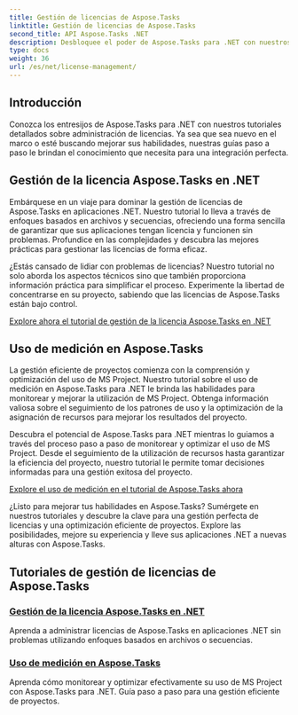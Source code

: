 ```yaml
---
title: Gestión de licencias de Aspose.Tasks
linktitle: Gestión de licencias de Aspose.Tasks
second_title: API Aspose.Tasks .NET
description: Desbloquee el poder de Aspose.Tasks para .NET con nuestros tutoriales completos. Administre licencias y optimice el uso de MS Project para una gestión eficiente de proyectos.
type: docs
weight: 36
url: /es/net/license-management/
---
```


## Introducción

Conozca los entresijos de Aspose.Tasks para .NET con nuestros tutoriales detallados sobre administración de licencias. Ya sea que sea nuevo en el marco o esté buscando mejorar sus habilidades, nuestras guías paso a paso le brindan el conocimiento que necesita para una integración perfecta.

## Gestión de la licencia Aspose.Tasks en .NET

Embárquese en un viaje para dominar la gestión de licencias de Aspose.Tasks en aplicaciones .NET. Nuestro tutorial lo lleva a través de enfoques basados en archivos y secuencias, ofreciendo una forma sencilla de garantizar que sus aplicaciones tengan licencia y funcionen sin problemas. Profundice en las complejidades y descubra las mejores prácticas para gestionar las licencias de forma eficaz.

¿Estás cansado de lidiar con problemas de licencias? Nuestro tutorial no solo aborda los aspectos técnicos sino que también proporciona información práctica para simplificar el proceso. Experimente la libertad de concentrarse en su proyecto, sabiendo que las licencias de Aspose.Tasks están bajo control.

[Explore ahora el tutorial de gestión de la licencia Aspose.Tasks en .NET](./managing-license/)

## Uso de medición en Aspose.Tasks

La gestión eficiente de proyectos comienza con la comprensión y optimización del uso de MS Project. Nuestro tutorial sobre el uso de medición en Aspose.Tasks para .NET le brinda las habilidades para monitorear y mejorar la utilización de MS Project. Obtenga información valiosa sobre el seguimiento de los patrones de uso y la optimización de la asignación de recursos para mejorar los resultados del proyecto.

Descubra el potencial de Aspose.Tasks para .NET mientras lo guiamos a través del proceso paso a paso de monitorear y optimizar el uso de MS Project. Desde el seguimiento de la utilización de recursos hasta garantizar la eficiencia del proyecto, nuestro tutorial le permite tomar decisiones informadas para una gestión exitosa del proyecto.

[Explore el uso de medición en el tutorial de Aspose.Tasks ahora](./metering-usage/)

¿Listo para mejorar tus habilidades en Aspose.Tasks? Sumérgete en nuestros tutoriales y descubre la clave para una gestión perfecta de licencias y una optimización eficiente de proyectos. Explore las posibilidades, mejore su experiencia y lleve sus aplicaciones .NET a nuevas alturas con Aspose.Tasks.

## Tutoriales de gestión de licencias de Aspose.Tasks
### [Gestión de la licencia Aspose.Tasks en .NET](./managing-license/)
Aprenda a administrar licencias de Aspose.Tasks en aplicaciones .NET sin problemas utilizando enfoques basados en archivos o secuencias.
### [Uso de medición en Aspose.Tasks](./metering-usage/)
Aprenda cómo monitorear y optimizar efectivamente su uso de MS Project con Aspose.Tasks para .NET. Guía paso a paso para una gestión eficiente de proyectos.
